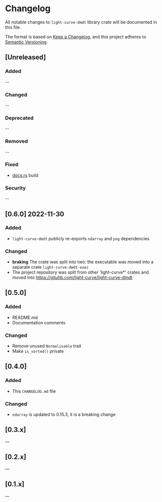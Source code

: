 # Changelog

All notable changes to `light-curve-dmdt` library crate will be documented in this file.

The format is based on [Keep a Changelog](https://keepachangelog.com/en/1.0.0/),
and this project adheres to [Semantic Versioning](https://semver.org/spec/v2.0.0.html).

## [Unreleased]

### Added

--

### Changed

--

### Deprecated

--

### Removed

--

### Fixed

- [docs.rs](https://docs.rs/light-curve-dmdt) build

### Security

--

## [0.6.0] 2022-11-30

### Added

- `light-curve-dmdt` publicly re-exports `ndarray` and `png` dependencies

### Changed

- **braking** The crate was split into two: the executable was moved into a separate crate `light-curve-dmdt-exec`
- The project repository was split from other 'light-curve*' crates and moved into <https://gituhb.com/light-curve/light-curve-dmdt>

## [0.5.0]

### Added

- README.md
- Documentation comments

### Changed

- Remove unused `Normalisable` trait
- Make `is_sorted()` private

## [0.4.0]

### Added

- This `CHANGELOG.md` file

### Changed

- `ndarray` is updated to 0.15.3, it is a breaking change


## [0.3.x]

—

## [0.2.x]

—

## [0.1.x]

—
